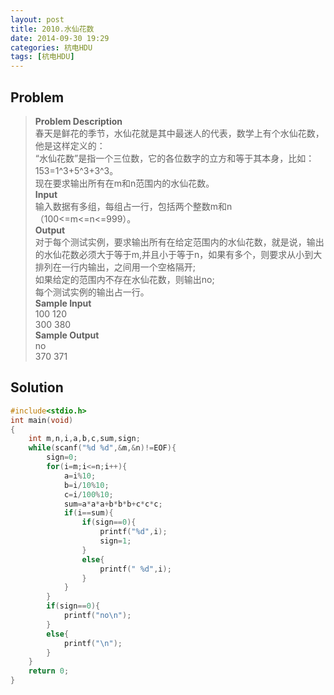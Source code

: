 ```yaml
---
layout: post
title: 2010.水仙花数
date: 2014-09-30 19:29
categories: 杭电HDU
tags: [杭电HDU]
---
```

## Problem
>**Problem Description**  
春天是鲜花的季节，水仙花就是其中最迷人的代表，数学上有个水仙花数，他是这样定义的：  
“水仙花数”是指一个三位数，它的各位数字的立方和等于其本身，比如：153=1^3+5^3+3^3。  
现在要求输出所有在m和n范围内的水仙花数。  
**Input**  
输入数据有多组，每组占一行，包括两个整数m和n（100<=m<=n<=999）。   
**Output**  
对于每个测试实例，要求输出所有在给定范围内的水仙花数，就是说，输出的水仙花数必须大于等于m,并且小于等于n，如果有多个，则要求从小到大排列在一行内输出，之间用一个空格隔开;  
如果给定的范围内不存在水仙花数，则输出no;  
每个测试实例的输出占一行。  
**Sample Input**  
100 120  
300 380  
**Sample Output**  
no  
370 371  

## Solution
```cpp
#include<stdio.h>
int main(void)
{
	int m,n,i,a,b,c,sum,sign;
	while(scanf("%d %d",&m,&n)!=EOF){
		sign=0;
		for(i=m;i<=n;i++){
			a=i%10;
			b=i/10%10;
			c=i/100%10;
			sum=a*a*a+b*b*b+c*c*c;
			if(i==sum){
				if(sign==0){
					printf("%d",i);
					sign=1;
				}
				else{
					printf(" %d",i);
				}
			}
		}
		if(sign==0){
			printf("no\n");
		}
		else{
			printf("\n");
		}
	}
	return 0;
}
```